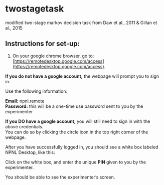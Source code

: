 # twostagetask
modified two-stage markov decision task from Daw et al., 2011 &amp; Gillan et al., 2015

## Instructions for set-up:

1. On your google chrome browser, go to: [https://remotedesktop.google.com/access](https://remotedesktop.google.com/access).

**If you do not have a google account,** the webpage will prompt you to sign in.

Use the following information:

**Email:** npnl.remote <br>
**Password:** this will be a one-time use password sent to you by the experimenter


**If you DO have a google account,** you will still need to sign in with the above credentials.<br> 
You can do so by clicking the circle icon in the top right corner of the webpage. 


After you have successfully logged in, you should see a white box labeled NPNL Desktop, like this:

<photo of remote desktop>

Click on the white box, and enter the unique **PIN** given to you by the experimenter. 

You should be able to see the experimenter’s screen.


